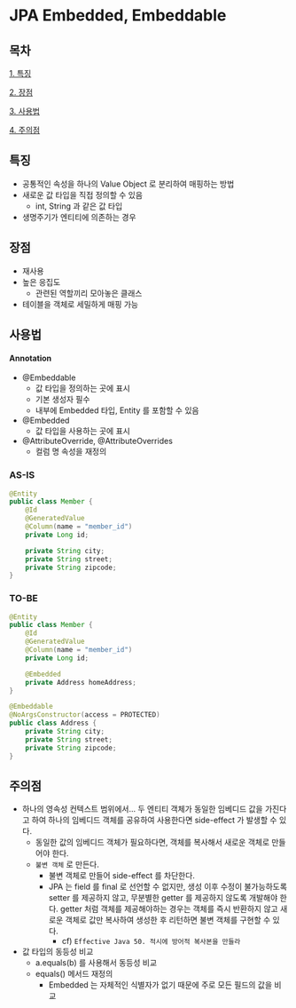 # JPA Embedded, Embeddable

## 목차

[1. 특징](#특징)

[2. 장점](#장점)

[3. 사용법](#사용법)

[4. 주의점](#주의점)

## 특징

* 공통적인 속성을 하나의 Value Object 로 분리하여 매핑하는 방법
* 새로운 값 타입을 직접 정의할 수 있음
  * int, String 과 같은 값 타입
* 생명주기가 엔티티에 의존하는 경우

## 장점

* 재사용
* 높은 응집도
  * 관련된 역할끼리 모아놓은 클래스
* 테이블을 객체로 세밀하게 매핑 가능

## 사용법

#### Annotation
* @Embeddable
  * 값 타입을 정의하는 곳에 표시
  * 기본 생성자 필수
  * 내부에 Embedded 타입, Entity 를 포함할 수 있음
* @Embedded
  * 값 타입을 사용하는 곳에 표시
* @AttributeOverride, @AttributeOverrides
  * 컬럼 명 속성을 재정의

### AS-IS

```java
@Entity
public class Member {
	@Id
	@GeneratedValue
	@Column(name = "member_id")
	private Long id;

	private String city;
	private String street;
	private String zipcode;
}
```

### TO-BE

```java
@Entity
public class Member {
	@Id
	@GeneratedValue
	@Column(name = "member_id")
	private Long id;

	@Embedded
	private Address homeAddress;
}

@Embeddable
@NoArgsConstructor(access = PROTECTED)
public class Address {
	private String city;
	private String street;
	private String zipcode;
}
```
  
## 주의점
* 하나의 영속성 컨텍스트 범위에서... 두 엔티티 객체가 동일한 임베디드 값을 가진다고 하여 하나의 임베디드 객체를 공유하여 사용한다면 side-effect 가 발생할 수 있다.
  * 동일한 값의 임베디드 객체가 필요하다면, 객체를 복사해서 새로운 객체로 만들어야 한다.
  * `불변 객체` 로 만든다.
    * 불변 객체로 만들어 side-effect 를 차단한다.
    * JPA 는 field 를 final 로 선언할 수 없지만, 생성 이후 수정이 불가능하도록 setter 를 제공하지 않고, 무분별한 getter 를 제공하지 않도록 개발해야 한다. getter 처럼 객체를 제공해야하는 경우는 객체를 즉시 반환하지 않고 새로운 객체로 값만 복사하여 생성한 후 리턴하면 불변 객체를 구현할 수 있다.
      * cf) `Effective Java 50. 적시에 방어적 복사본을 만들라`
* 값 타입의 동등성 비교
  * a.equals(b) 를 사용해서 동등성 비교
  * equals() 메서드 재정의
    * Embedded 는 자체적인 식별자가 없기 때문에 주로 모든 필드의 값을 비교

